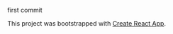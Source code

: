 first commit

This project was bootstrapped with [Create React App](https://github.com/facebookincubator/create-react-app).
